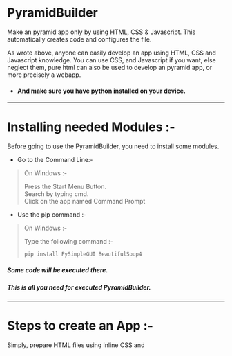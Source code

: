 # PyramidBuilder
Make an pyramid app only by using HTML, CSS &amp; Javascript. This automatically creates code and configures the file.

As wrote above, anyone can easily develop an app using HTML, CSS and Javascript knowledge. You can use CSS, and Javascript if you want, else neglect them, pure html can also be used to develop an pyramid app, or more precisely a webapp.

- #### And make sure you have python installed on your device.

------------

# Installing needed Modules :-
Before going to use the PyramidBuilder, you need to install some modules.
- Go to the Command Line:-  
>On Windows :-  
>  
>Press the Start Menu Button.  
>Search by typing cmd.  
>Click on the app named Command Prompt


- Use the pip command :-
>On Windows :-  
>  
>Type the following command :-  
>```cmd
>pip install PySimpleGUI BeautifulSoup4
>```

##### Some code will be executed there.
##### This is all you need for executed PyramidBuilder.

------------


# Steps to create an App :-
Simply, prepare HTML files using inline CSS and <script> tag for Javascript on the same HTML file. Multiple files can be used but individual CSS and Javascript for them should be in the same file in which you have HTML.

- #### You have to download the PyramidBuilder.py file from this repository. Though repository may be a big word, simply download the file from the main branch.(above 👆)
- #### Then,  the only think you to do is to double-click on it and further the program is self explanatory. It's a GUI based program, so you  don't have to worry about learning to code.

